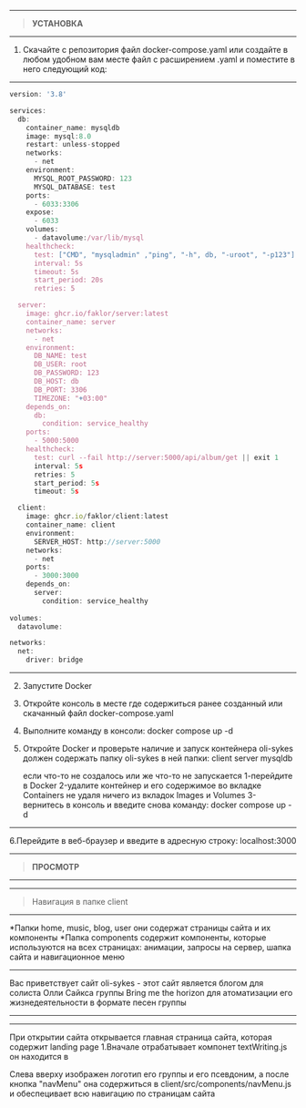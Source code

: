 _______________________________________________________

> **УСТАНОВКА**  
_______________________________________________________
1. Скачайте с репозитория файл docker-compose.yaml
  или создайте в любом удобном вам месте файл с расширением .yaml
  и поместите в него следующий код:
_______________________________________________________
```javascript
version: '3.8'

services:
  db:
    container_name: mysqldb
    image: mysql:8.0
    restart: unless-stopped
    networks:
      - net
    environment: 
      MYSQL_ROOT_PASSWORD: 123
      MYSQL_DATABASE: test
    ports:
      - 6033:3306
    expose:
      - 6033
    volumes:
      - datavolume:/var/lib/mysql
    healthcheck:
      test: ["CMD", "mysqladmin" ,"ping", "-h", db, "-uroot", "-p123"]
      interval: 5s
      timeout: 5s
      start_period: 20s
      retries: 5

  server:
    image: ghcr.io/faklor/server:latest
    container_name: server
    networks:
      - net
    environment:
      DB_NAME: test
      DB_USER: root
      DB_PASSWORD: 123
      DB_HOST: db
      DB_PORT: 3306
      TIMEZONE: "+03:00"
    depends_on:
      db:
        condition: service_healthy 
    ports:
      - 5000:5000
    healthcheck:
      test: curl --fail http://server:5000/api/album/get || exit 1
      interval: 5s
      retries: 5
      start_period: 5s
      timeout: 5s

  client:
    image: ghcr.io/faklor/client:latest
    container_name: client
    environment:
      SERVER_HOST: http://server:5000
    networks:
      - net
    ports:
      - 3000:3000 
    depends_on:
      server:
        condition: service_healthy  
        
volumes:
  datavolume:

networks:
  net:
    driver: bridge
```
_______________________________________________________
2. Запустите Docker
3. Откройте консоль в месте где содержиться ранее созданный или скачанный файл docker-compose.yaml
4. Выполните команду в консоли: docker compose up -d
5. Откройте Docker и проверьте наличие и запуск контейнера oli-sykes
   должен содержать папку oli-sykes в ней папки:
   client
   server
   mysqldb

   если что-то не создалось или же что-то не запускается
   1-перейдите в Docker 
   2-удалите контейнер и его содержимое во вкладке Containers не удаля ничего из вкладок Images и Volumes
   3-вернитесь в консоль и введите снова команду: docker compose up -d
_______________________________________________________ 
6.Перейдите в веб-браузер и введите в адресную строку: localhost:3000
_______________________________________________________
 
> **ПРОСМОТР**  
_______________________________________________________
_______________________________________________________
 
> Навигация в папке client  
_______________________________________________________ 
*Папки home, music, blog, user они содержат страницы сайта и их компоненты
*Папка components содержит компоненты, которые используются на всех страницах: анимации, запросы на сервер, шапка сайта и навигационное меню
_______________________________________________________
Вас приветствует сайт oli-sykes - этот сайт является блогом
для солиста Олли Сайкса группы Bring me the horizon 
для атоматизации его жизнедеятельности в формате песен группы
_______________________________________________________
_______________________________________________________
При открытии сайта открывается главная страница сайта,
которая содержит landing page
1.Вначале отрабатывает компонет textWriting.js он находится в 

Слева вверху изображен логотип его группы и его псевдоним, а после кнопка "navMenu"
она содержиться в client/src/components/navMenu.js
и обеспецивает всю навигацию по страницам сайта 

